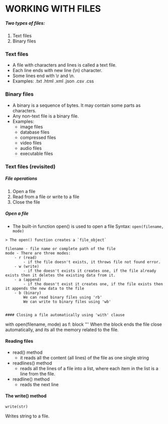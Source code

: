 # WORKING WITH FILES
##### Two types of files:
1. Text files
2. Binary files

### Text files
- A file with characters and lines is called a text file.
- Each line ends with new line (\n) character.
- Some lines end with \r and \n.
- Examples:
    .txt
    .html
    .xml
    .json
    .csv
    .css

### Binary files
- A binary is a sequence of bytes. It may contain some parts as characters.
- Any non-text file is a binary file.
- Examples:
    - image files
    - database files
    - compressed files
    - video files
    - audio files
    - executable files

### Text files (revisited)
##### File operations
1. Open a file
2. Read from a file or write to a file
3. Close the file

##### Open a file
- The built-in function open() is used to open a file
Syntax:
`open(filename, mode)`
```
> The open() function creates a `file_object`

filename - file name or complete path of the file
mode - There are three modes:
    - r (read)
        - if the file doesn't exists, it throws file not found error.
    - w (write)
        - if the doesn't exists it creates one, if the file already exists then it deletes the existing data from it.
    - a (append)
        - if the doesn't exist it creates one, if the file exists then it appends the new data to the file
    - b (binary)
        We can read binary files using 'rb'
        We can write to binary files using 'wb'


#### Closing a file automatically using 'with' clause
```
with open(filename, mode) as f:
    block
'''
When the block ends the file close automatically, and its all the memory related to the file.


#### Reading files
- read() method
    - it reads all the content (all lines) of the file as one single string
- readlines() method
    - reads all the lines of a file into a list, where each item in the list is a line from the file.
- readline() method
    - reads the next line

#### The write() method
```
write(str)
```
Writes string to a file.